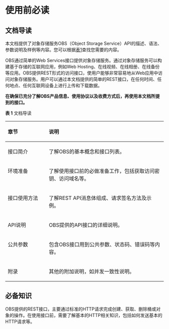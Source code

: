 # 使用前必读<a name="ZH-CN_TOPIC_0100846728"></a>

## 文档导读<a name="section165780193187"></a>

本文档提供了对象存储服务OBS（Object Storage Service）API的描述、语法、参数说明及样例等内容。您可以根据[表1](#table940491391919)查找您需要的内容。

OBS通过简单的Web Services接口提供对象存储服务。通过对象存储服务可以构建基于存储的互联网应用，例如Web Hosting、在线视频、在线相册、在线备份等应用。OBS提供REST形式的访问接口，使用户能够非常容易地从Web应用中访问对象存储服务。用户可以通过本文档提供的简单的REST接口，在任何时间、任何地点、任何互联网设备上进行上传和下载数据。

**在确保已充分了解OBS产品信息、使用协议以及收费方式后，再使用本文档所提到的接口。**

**表 1**  文档导读

<a name="table940491391919"></a>
<table><thead align="left"><tr id="row10404141312192"><th class="cellrowborder" valign="top" width="25.96%" id="mcps1.2.3.1.1"><p id="p204043130195"><a name="p204043130195"></a><a name="p204043130195"></a>章节</p>
</th>
<th class="cellrowborder" valign="top" width="74.03999999999999%" id="mcps1.2.3.1.2"><p id="p104041513171919"><a name="p104041513171919"></a><a name="p104041513171919"></a>说明</p>
</th>
</tr>
</thead>
<tbody><tr id="row64041113181920"><td class="cellrowborder" valign="top" width="25.96%" headers="mcps1.2.3.1.1 "><p id="p3404191351916"><a name="p3404191351916"></a><a name="p3404191351916"></a>接口简介</p>
</td>
<td class="cellrowborder" valign="top" width="74.03999999999999%" headers="mcps1.2.3.1.2 "><p id="p840481314198"><a name="p840481314198"></a><a name="p840481314198"></a>了解OBS的基本概念和接口列表。</p>
</td>
</tr>
<tr id="row15404191351911"><td class="cellrowborder" valign="top" width="25.96%" headers="mcps1.2.3.1.1 "><p id="p84041134199"><a name="p84041134199"></a><a name="p84041134199"></a>环境准备</p>
</td>
<td class="cellrowborder" valign="top" width="74.03999999999999%" headers="mcps1.2.3.1.2 "><p id="p1740431314199"><a name="p1740431314199"></a><a name="p1740431314199"></a>了解使用接口前的必做准备工作，包括获取访问密钥、访问域名等。</p>
</td>
</tr>
<tr id="row17404121331916"><td class="cellrowborder" valign="top" width="25.96%" headers="mcps1.2.3.1.1 "><p id="p1340431351913"><a name="p1340431351913"></a><a name="p1340431351913"></a>接口使用方法</p>
</td>
<td class="cellrowborder" valign="top" width="74.03999999999999%" headers="mcps1.2.3.1.2 "><p id="p10404013181910"><a name="p10404013181910"></a><a name="p10404013181910"></a>了解REST API消息体组成、请求签名方法及示例。</p>
</td>
</tr>
<tr id="row19404131316198"><td class="cellrowborder" valign="top" width="25.96%" headers="mcps1.2.3.1.1 "><p id="p14041013101917"><a name="p14041013101917"></a><a name="p14041013101917"></a>API说明</p>
</td>
<td class="cellrowborder" valign="top" width="74.03999999999999%" headers="mcps1.2.3.1.2 "><p id="p12404131361919"><a name="p12404131361919"></a><a name="p12404131361919"></a>OBS提供的API接口的详细说明。</p>
</td>
</tr>
<tr id="row540451315194"><td class="cellrowborder" valign="top" width="25.96%" headers="mcps1.2.3.1.1 "><p id="p144041213171919"><a name="p144041213171919"></a><a name="p144041213171919"></a>公共参数</p>
</td>
<td class="cellrowborder" valign="top" width="74.03999999999999%" headers="mcps1.2.3.1.2 "><p id="p1540410134193"><a name="p1540410134193"></a><a name="p1540410134193"></a>包含OBS接口用到公共参数、状态码、错误码等内容。</p>
</td>
</tr>
<tr id="row040471371920"><td class="cellrowborder" valign="top" width="25.96%" headers="mcps1.2.3.1.1 "><p id="p9404171351917"><a name="p9404171351917"></a><a name="p9404171351917"></a>附录</p>
</td>
<td class="cellrowborder" valign="top" width="74.03999999999999%" headers="mcps1.2.3.1.2 "><p id="p5404141310191"><a name="p5404141310191"></a><a name="p5404141310191"></a>其他的附加说明，如并发一致性说明。</p>
</td>
</tr>
</tbody>
</table>

## 必备知识<a name="section17679194762416"></a>

OBS提供的REST接口，主要通过标准的HTTP请求完成创建、获取、删除桶或对象的操作。在使用接口前，需要了解基本的HTTP相关知识，包括如何发送基本的HTTP请求等。

